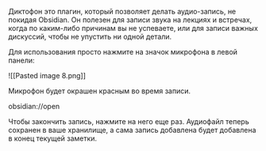 Диктофон это плагин, который позволяет делать аудио-запись, не покидая Obsidian. Он полезен для записи звука на лекциях и встречах, когда по каким-либо причинам вы не успеваете, или для записи важных дискуссий, чтобы не упустить ни одной детали.

Для использования просто нажмите на значок микрофона в левой панели:

![[Pasted image 8.png]]

Микрофон будет окрашен красным во время записи.

obsidian://open

Чтобы закончить запись, нажмите на него еще раз. Аудиофайл теперь сохранен в ваше хранилище, а сама запись добавлена будет добавлена в конец текущей заметки.